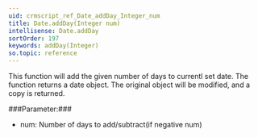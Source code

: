 ```yaml
---
uid: crmscript_ref_Date_addDay_Integer_num
title: Date.addDay(Integer num)
intellisense: Date.addDay
sortOrder: 197
keywords: addDay(Integer)
so.topic: reference
---
```


This function will add the given number of days to currentl set date. The function returns a date object.
The original object will be modified, and a copy is returned.



###Parameter:###


 - num: Number of days to add/subtract(if negative num)


